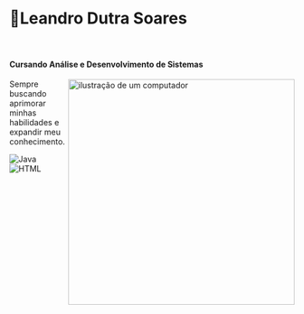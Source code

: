 <h3></h3>
<h1><strong>🌱Leandro Dutra Soares</strong></h1><br>
<h4>Cursando Análise e Desenvolvimento de Sistemas</h4>
<img src="https://static.vecteezy.com/system/resources/thumbnails/025/279/575/small_2x/3d-laptop-and-program-code-development-web-coding-concept-coding-screen-3d-rendering-3d-rendering-of-laptop-3d-render-illustration-png.png" alt="ilustração de um computador" min-width="400px" max-width="400px" width="400px" align="right">
Sempre buscando aprimorar minhas habilidades e expandir meu conhecimento.

![Java](https://img.shields.io/badge/Java-000?style=for-the-badge&logo=java)
![HTML](https://img.shields.io/badge/HTML-000?style=for-the-badge&logo=html)
